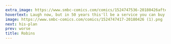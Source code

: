 ```yaml
---
extra_image: https://www.smbc-comics.com/comics/1524747536-20180426after (1).png
hovertext: Laugh now, but in 50 years this'll be a service you can buy from Alphabet.
image: https://www.smbc-comics.com/comics/1524747417-20180426 (1).png
next: his-plan
prev: worse
title: Robins
---
```

